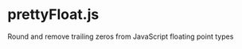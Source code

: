 prettyFloat.js
==============

Round and remove trailing zeros from JavaScript floating point types

